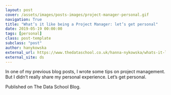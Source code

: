 ```yaml
---
layout: post
cover: /assets/images/posts-images/project-manager-personal.gif
navigation: True
title: "What’s it like being a Project Manager: let’s get personal"
date: 2019-05-19 00:00:00
tags: [personal]
class: post-template
subclass: "post"
author: hanykowska
external_url: https://www.thedataschool.co.uk/hanna-nykowska/whats-it-like-being-a-project-manager-lets-get-personal/
external_site: ds
---
```


In one of my previous blog posts, I wrote some tips on project management. But I didn’t really share my personal experience. Let’s get personal.

Published on The Data School Blog.
